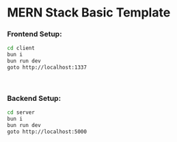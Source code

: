 # MERN Stack Basic Template

### Frontend Setup:

```bash
cd client
bun i
bun run dev
goto http://localhost:1337
```

<br>

### Backend Setup:

```bash
cd server
bun i
bun run dev
goto http://localhost:5000
```
